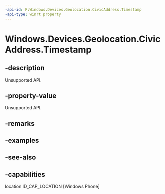 ```yaml
---
-api-id: P:Windows.Devices.Geolocation.CivicAddress.Timestamp
-api-type: winrt property
---
```


<!-- Property syntax
public Windows.Foundation.DateTime Timestamp { get; }
-->

# Windows.Devices.Geolocation.CivicAddress.Timestamp

## -description
Unsupported API.

## -property-value
Unsupported API.

## -remarks

## -examples

## -see-also


## -capabilities
location
ID_CAP_LOCATION [Windows Phone]
